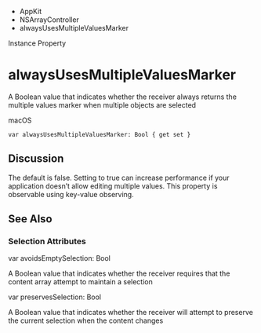 

- AppKit
- NSArrayController
-  alwaysUsesMultipleValuesMarker 

Instance Property

# alwaysUsesMultipleValuesMarker

A Boolean value that indicates whether the receiver always returns the multiple values marker when multiple objects are selected

macOS

``` source
var alwaysUsesMultipleValuesMarker: Bool { get set }
```

## Discussion

The default is false. Setting to true can increase performance if your application doesn’t allow editing multiple values. This property is observable using key-value observing.

## See Also

### Selection Attributes

var avoidsEmptySelection: Bool

A Boolean value that indicates whether the receiver requires that the content array attempt to maintain a selection

var preservesSelection: Bool

A Boolean value that indicates whether the receiver will attempt to preserve the current selection when the content changes

